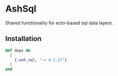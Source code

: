 # AshSql

Shared functionality for ecto-based sql data layers.

## Installation

```elixir
def deps do
  [
    {:ash_sql, "~> 0.2.17"}
  ]
end
```
